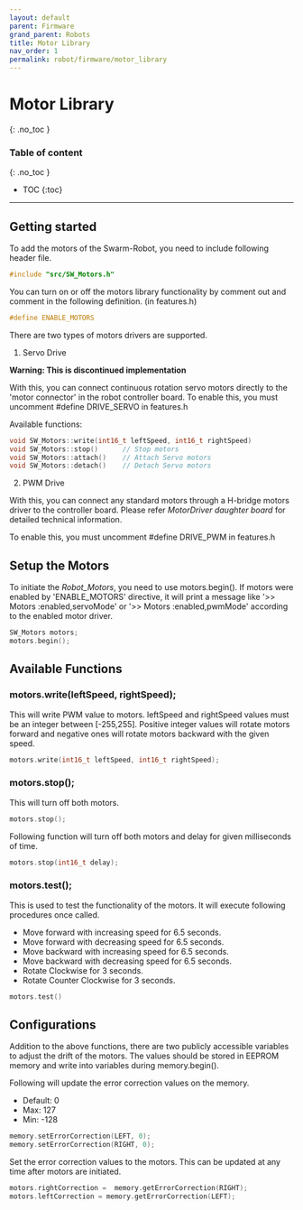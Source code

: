 ```yaml
---
layout: default
parent: Firmware
grand_parent: Robots
title: Motor Library
nav_order: 1
permalink: robot/firmware/motor_library
---
```


# Motor Library
{: .no_toc }

### Table of content
{: .no_toc }
- TOC
{:toc}

----
## Getting started

To add the motors of the Swarm-Robot, you need to include following header file.

```cpp
#include "src/SW_Motors.h"
```

You can turn on or off the motors library functionality by comment out and comment in the following definition. (in features.h)

```cpp
#define ENABLE_MOTORS
```

There are two types of motors drivers are supported.

1. Servo Drive

**Warning: This is discontinued implementation**

With this, you can connect continuous rotation servo motors directly to the 'motor connector' in the robot controller board. To enable this, you must uncomment #define DRIVE_SERVO in features.h

Available functions:
```cpp
void SW_Motors::write(int16_t leftSpeed, int16_t rightSpeed)
void SW_Motors::stop()		// Stop motors
void SW_Motors::attach()   	// Attach Servo motors
void SW_Motors::detach()   	// Detach Servo motors
```

2. PWM Drive

With this, you can connect any standard motors through a H-bridge motors driver to the controller board. Please refer *MotorDriver daughter board* for detailed technical information.

To enable this, you must uncomment #define DRIVE_PWM in features.h

## Setup the Motors

To initiate the *Robot_Motors*, you need to use motors.begin(). If motors were enabled by 'ENABLE_MOTORS' directive, it will print a message like '>> Motors  :enabled,servoMode' or '>> Motors  :enabled,pwmMode' according to the enabled motor driver.

```cpp
SW_Motors motors;
motors.begin();
```

## Available Functions

### motors.write(leftSpeed, rightSpeed);

This will write PWM value to motors. leftSpeed and rightSpeed values must be an integer between [-255,255].
Positive integer values will rotate motors forward and negative ones will rotate motors backward with the given speed.

```cpp
motors.write(int16_t leftSpeed, int16_t rightSpeed);
```

### motors.stop();

This will turn off both motors.

```cpp
motors.stop();
```

Following function will turn off both motors and delay for given milliseconds of time.

```cpp
motors.stop(int16_t delay);
```

### motors.test();

This is used to test the functionality of the motors. It will execute following procedures once called.
- Move forward with increasing speed for 6.5 seconds.
- Move forward with decreasing speed for 6.5 seconds.
- Move backward with increasing speed for 6.5 seconds.
- Move backward with decreasing speed for 6.5 seconds.
- Rotate Clockwise for 3 seconds.
- Rotate Counter Clockwise for 3 seconds.

```cpp
motors.test()
```

## Configurations

Addition to the above functions, there are two publicly accessible variables to adjust the drift of the motors.
The values should be stored in EEPROM memory and write into variables during memory.begin().

Following will update the error correction values on the memory.
- Default: 0
- Max: 127
- Min: -128

```cpp
memory.setErrorCorrection(LEFT, 0);
memory.setErrorCorrection(RIGHT, 0);
```

Set the error correction values to the motors. This can be updated at any time after motors are initiated.
```cpp
motors.rightCorrection =  memory.getErrorCorrection(RIGHT);
motors.leftCorrection = memory.getErrorCorrection(LEFT);

```
